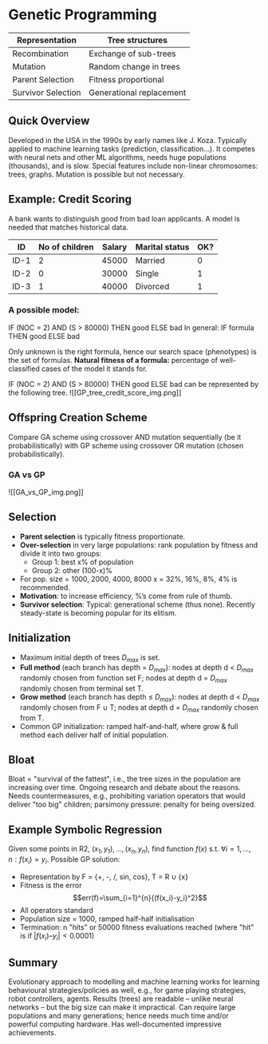# Genetic Programming

| Representation     | Tree structures                    |
| ------------------ | ---------------------------------- |
| Recombination      | Exchange of sub-trees              |
| Mutation           | Random change in trees             |
| Parent Selection   | Fitness proportional               |
| Survivor Selection | Generational replacement |

## Quick Overview
Developed in the USA in the 1990s by early names like J. Koza. Typically applied to machine learning tasks (prediction, classification…). It competes with neural nets and other ML algorithms, needs huge populations (thousands), and is slow. Special features include non-linear chromosomes: trees, graphs. Mutation is possible but not necessary.

## Example: Credit Scoring
A bank wants to distinguish good from bad loan applicants. A model is needed that matches historical data.

| ID   | No of children | Salary | Marital status | OK? |
| ---- | -------------- | ------ | -------------- | --- |
| ID-1 | 2              | 45000  | Married        | 0   |
| ID-2 | 0              | 30000  | Single         | 1   |
| ID-3 | 1              | 40000  | Divorced       | 1   |

### A possible model: 
IF (NOC = 2) AND (S > 80000) THEN good ELSE bad
In general: 
IF formula THEN good ELSE bad

Only unknown is the right formula, hence our search space (phenotypes) is the set of formulas. 
**Natural fitness of a formula:** percentage of well-classified cases of the model it stands for.

IF (NOC = 2) AND (S > 80000) THEN good ELSE bad can be represented by the following tree.
![[GP_tree_credit_score_img.png]]
## Offspring Creation Scheme
Compare GA scheme using crossover AND mutation sequentially (be it probabilistically) with GP scheme using crossover OR mutation (chosen probabilistically).
### GA vs GP
![[GA_vs_GP_img.png]]

## Selection
- **Parent selection** is typically fitness proportionate. 
- **Over-selection** in very large populations: rank population by fitness and divide it into two groups: 
    - Group 1: best x% of population
    - Group 2: other (100-x)%
- For pop. size = 1000, 2000, 4000, 8000 x = 32%, 16%, 8%, 4% is recommended. 
- **Motivation**: to increase efficiency, %’s come from rule of thumb. 
- **Survivor selection**: Typical: generational scheme (thus none). Recently steady-state is becoming popular for its elitism.

## Initialization
- Maximum initial depth of trees $D_{max}$ is set. 
- **Full method** (each branch has depth = $D_{max}$): nodes at depth d < $D_{max}$ randomly chosen from function set F; nodes at depth d = $D_{max}$ randomly chosen from terminal set T. 
- **Grow method** (each branch has depth ≤ $D_{max}$): nodes at depth d < $D_{max}$ randomly chosen from F ∪ T; nodes at depth d = $D_{max}$ randomly chosen from T. 
- Common GP initialization: ramped half-and-half, where grow & full method each deliver half of initial population.


## Bloat
Bloat = "survival of the fattest", i.e., the tree sizes in the population are increasing over time. Ongoing research and debate about the reasons. Needs countermeasures, e.g., prohibiting variation operators that would deliver "too big" children; parsimony pressure: penalty for being oversized.

## Example Symbolic Regression
Given some points in R2, $(x_1, y_1), … , (x_n, y_n)$, find function $f(x)$ s.t. $\forall i = 1, …, n : f(x_i) = y_i$. Possible GP solution:
- Representation by F = {+, -, /, sin, cos}, T = R ∪ {x}
- Fitness is the error $$err(f)=\sum_{i=1}^{n}{(f(x_i)-y_i)^2}$$
- All operators standard
- Population size = 1000, ramped half-half initialisation
- Termination: n "hits" or 50000 fitness evaluations reached (where "hit" is if $| f(x_i) – y_i | < 0.0001$)
## Summary
Evolutionary approach to modelling and machine learning works for learning behavioural strategies/policies as well, e.g., for game playing strategies, robot controllers, agents. Results (trees) are readable – unlike neural networks – but the big size can make it impractical. Can require large populations and many generations; hence needs much time and/or powerful computing hardware. Has well-documented impressive achievements.